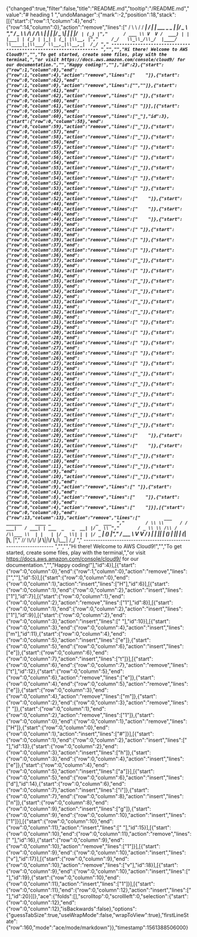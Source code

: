 {"changed":true,"filter":false,"title":"README.md","tooltip":"/README.md","value":"# heading 1 ","undoManager":{"mark":-2,"position":18,"stack":[[{"start":{"row":1,"column":4},"end":{"row":14,"column":0},"action":"remove","lines":["    / \\ \\      / / ___|   / ___| | ___  _   _  __| |/ _ \\ ","       / _ \\ \\ /\\ / /\\___ \\  | |   | |/ _ \\| | | |/ _` | (_) |","      / ___ \\ V  V /  ___) | | |___| | (_) | |_| | (_| |\\__, |","     /_/   \\_\\_/\\_/  |____/   \\____|_|\\___/ \\__,_|\\__,_|  /_/ "," ----------------------------------------------------------------- ","","","Hi there! Welcome to AWS Cloud9!","","To get started, create some files, play with the terminal,","or visit https://docs.aws.amazon.com/console/cloud9/ for our documentation.","","Happy coding!",""],"id":2},{"start":{"row":1,"column":0},"end":{"row":1,"column":4},"action":"remove","lines":["    "]},{"start":{"row":0,"column":62},"end":{"row":1,"column":0},"action":"remove","lines":["",""]},{"start":{"row":0,"column":61},"end":{"row":0,"column":62},"action":"remove","lines":[" "]},{"start":{"row":0,"column":60},"end":{"row":0,"column":61},"action":"remove","lines":[" "]}],[{"start":{"row":0,"column":59},"end":{"row":0,"column":60},"action":"remove","lines":["_"],"id":3},{"start":{"row":0,"column":58},"end":{"row":0,"column":59},"action":"remove","lines":["_"]},{"start":{"row":0,"column":57},"end":{"row":0,"column":58},"action":"remove","lines":["_"]},{"start":{"row":0,"column":56},"end":{"row":0,"column":57},"action":"remove","lines":[" "]},{"start":{"row":0,"column":55},"end":{"row":0,"column":56},"action":"remove","lines":[" "]},{"start":{"row":0,"column":54},"end":{"row":0,"column":55},"action":"remove","lines":["_"]},{"start":{"row":0,"column":53},"end":{"row":0,"column":54},"action":"remove","lines":[" "]},{"start":{"row":0,"column":52},"end":{"row":0,"column":53},"action":"remove","lines":[" "]},{"start":{"row":0,"column":48},"end":{"row":0,"column":52},"action":"remove","lines":["    "]},{"start":{"row":0,"column":44},"end":{"row":0,"column":48},"action":"remove","lines":["    "]},{"start":{"row":0,"column":40},"end":{"row":0,"column":44},"action":"remove","lines":["    "]},{"start":{"row":0,"column":39},"end":{"row":0,"column":40},"action":"remove","lines":[" "]},{"start":{"row":0,"column":38},"end":{"row":0,"column":39},"action":"remove","lines":[" "]},{"start":{"row":0,"column":37},"end":{"row":0,"column":38},"action":"remove","lines":[" "]},{"start":{"row":0,"column":36},"end":{"row":0,"column":37},"action":"remove","lines":["_"]},{"start":{"row":0,"column":35},"end":{"row":0,"column":36},"action":"remove","lines":[" "]},{"start":{"row":0,"column":34},"end":{"row":0,"column":35},"action":"remove","lines":["_"]},{"start":{"row":0,"column":33},"end":{"row":0,"column":34},"action":"remove","lines":["_"]},{"start":{"row":0,"column":32},"end":{"row":0,"column":33},"action":"remove","lines":["_"]},{"start":{"row":0,"column":31},"end":{"row":0,"column":32},"action":"remove","lines":["_"]},{"start":{"row":0,"column":30},"end":{"row":0,"column":31},"action":"remove","lines":[" "]},{"start":{"row":0,"column":29},"end":{"row":0,"column":30},"action":"remove","lines":[" "]},{"start":{"row":0,"column":28},"end":{"row":0,"column":29},"action":"remove","lines":[" "]},{"start":{"row":0,"column":27},"end":{"row":0,"column":28},"action":"remove","lines":[" "]},{"start":{"row":0,"column":26},"end":{"row":0,"column":27},"action":"remove","lines":[" "]},{"start":{"row":0,"column":25},"end":{"row":0,"column":26},"action":"remove","lines":["_"]},{"start":{"row":0,"column":24},"end":{"row":0,"column":25},"action":"remove","lines":["_"]},{"start":{"row":0,"column":23},"end":{"row":0,"column":24},"action":"remove","lines":["_"]},{"start":{"row":0,"column":22},"end":{"row":0,"column":23},"action":"remove","lines":["_"]},{"start":{"row":0,"column":21},"end":{"row":0,"column":22},"action":"remove","lines":["_"]},{"start":{"row":0,"column":20},"end":{"row":0,"column":21},"action":"remove","lines":["_"]},{"start":{"row":0,"column":16},"end":{"row":0,"column":20},"action":"remove","lines":["    "]},{"start":{"row":0,"column":12},"end":{"row":0,"column":16},"action":"remove","lines":["    "]},{"start":{"row":0,"column":11},"end":{"row":0,"column":12},"action":"remove","lines":["_"]},{"start":{"row":0,"column":10},"end":{"row":0,"column":11},"action":"remove","lines":["_"]},{"start":{"row":0,"column":9},"end":{"row":0,"column":10},"action":"remove","lines":["_"]},{"start":{"row":0,"column":8},"end":{"row":0,"column":9},"action":"remove","lines":[" "]},{"start":{"row":0,"column":4},"end":{"row":0,"column":8},"action":"remove","lines":["    "]},{"start":{"row":0,"column":0},"end":{"row":0,"column":4},"action":"remove","lines":["    "]}],[{"start":{"row":0,"column":0},"end":{"row":13,"column":13},"action":"remove","lines":["         ___        ______     ____ _                 _  ___  ","        / \\ \\      / / ___|   / ___| | ___  _   _  __| |/ _ \\ ","       / _ \\ \\ /\\ / /\\___ \\  | |   | |/ _ \\| | | |/ _` | (_) |","      / ___ \\ V  V /  ___) | | |___| | (_) | |_| | (_| |\\__, |","     /_/   \\_\\_/\\_/  |____/   \\____|_|\\___/ \\__,_|\\__,_|  /_/ "," ----------------------------------------------------------------- ","","","Hi there! Welcome to AWS Cloud9!","","To get started, create some files, play with the terminal,","or visit https://docs.aws.amazon.com/console/cloud9/ for our documentation.","","Happy coding!"],"id":4}],[{"start":{"row":0,"column":0},"end":{"row":1,"column":0},"action":"remove","lines":["",""],"id":5}],[{"start":{"row":0,"column":0},"end":{"row":0,"column":1},"action":"insert","lines":["H"],"id":6}],[{"start":{"row":0,"column":1},"end":{"row":0,"column":2},"action":"insert","lines":["1"],"id":7}],[{"start":{"row":0,"column":1},"end":{"row":0,"column":2},"action":"remove","lines":["1"],"id":8}],[{"start":{"row":0,"column":1},"end":{"row":0,"column":2},"action":"insert","lines":["1"],"id":9}],[{"start":{"row":0,"column":2},"end":{"row":0,"column":3},"action":"insert","lines":[" "],"id":10}],[{"start":{"row":0,"column":3},"end":{"row":0,"column":4},"action":"insert","lines":["m"],"id":11},{"start":{"row":0,"column":4},"end":{"row":0,"column":5},"action":"insert","lines":["e"]},{"start":{"row":0,"column":5},"end":{"row":0,"column":6},"action":"insert","lines":["e"]},{"start":{"row":0,"column":6},"end":{"row":0,"column":7},"action":"insert","lines":["t"]}],[{"start":{"row":0,"column":6},"end":{"row":0,"column":7},"action":"remove","lines":["t"],"id":12},{"start":{"row":0,"column":5},"end":{"row":0,"column":6},"action":"remove","lines":["e"]},{"start":{"row":0,"column":4},"end":{"row":0,"column":5},"action":"remove","lines":["e"]},{"start":{"row":0,"column":3},"end":{"row":0,"column":4},"action":"remove","lines":["m"]},{"start":{"row":0,"column":2},"end":{"row":0,"column":3},"action":"remove","lines":[" "]},{"start":{"row":0,"column":1},"end":{"row":0,"column":2},"action":"remove","lines":["1"]},{"start":{"row":0,"column":0},"end":{"row":0,"column":1},"action":"remove","lines":["H"]},{"start":{"row":0,"column":0},"end":{"row":0,"column":1},"action":"insert","lines":["#"]}],[{"start":{"row":0,"column":1},"end":{"row":0,"column":2},"action":"insert","lines":[" "],"id":13},{"start":{"row":0,"column":2},"end":{"row":0,"column":3},"action":"insert","lines":["h"]},{"start":{"row":0,"column":3},"end":{"row":0,"column":4},"action":"insert","lines":["e"]},{"start":{"row":0,"column":4},"end":{"row":0,"column":5},"action":"insert","lines":["a"]}],[{"start":{"row":0,"column":5},"end":{"row":0,"column":6},"action":"insert","lines":["d"],"id":14},{"start":{"row":0,"column":6},"end":{"row":0,"column":7},"action":"insert","lines":["i"]},{"start":{"row":0,"column":7},"end":{"row":0,"column":8},"action":"insert","lines":["n"]},{"start":{"row":0,"column":8},"end":{"row":0,"column":9},"action":"insert","lines":["g"]},{"start":{"row":0,"column":9},"end":{"row":0,"column":10},"action":"insert","lines":["1"]}],[{"start":{"row":0,"column":10},"end":{"row":0,"column":11},"action":"insert","lines":[" "],"id":15}],[{"start":{"row":0,"column":10},"end":{"row":0,"column":11},"action":"remove","lines":[" "],"id":16},{"start":{"row":0,"column":9},"end":{"row":0,"column":10},"action":"remove","lines":["1"]}],[{"start":{"row":0,"column":9},"end":{"row":0,"column":10},"action":"insert","lines":["v"],"id":17}],[{"start":{"row":0,"column":9},"end":{"row":0,"column":10},"action":"remove","lines":["v"],"id":18}],[{"start":{"row":0,"column":9},"end":{"row":0,"column":10},"action":"insert","lines":[" "],"id":19},{"start":{"row":0,"column":10},"end":{"row":0,"column":11},"action":"insert","lines":["1"]}],[{"start":{"row":0,"column":11},"end":{"row":0,"column":12},"action":"insert","lines":[" "],"id":20}]]},"ace":{"folds":[],"scrolltop":0,"scrollleft":0,"selection":{"start":{"row":0,"column":12},"end":{"row":0,"column":12},"isBackwards":false},"options":{"guessTabSize":true,"useWrapMode":false,"wrapToView":true},"firstLineState":{"row":160,"mode":"ace/mode/markdown"}},"timestamp":1561388506000}